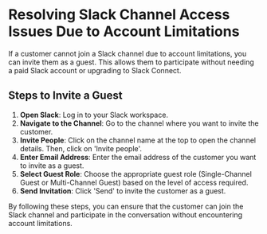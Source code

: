 # Resolving Slack Channel Access Issues Due to Account Limitations

If a customer cannot join a Slack channel due to account limitations, you can invite them as a guest. This allows them to participate without needing a paid Slack account or upgrading to Slack Connect.

## Steps to Invite a Guest

1. **Open Slack**: Log in to your Slack workspace.
2. **Navigate to the Channel**: Go to the channel where you want to invite the customer.
3. **Invite People**: Click on the channel name at the top to open the channel details. Then, click on 'Invite people'.
4. **Enter Email Address**: Enter the email address of the customer you want to invite as a guest.
5. **Select Guest Role**: Choose the appropriate guest role (Single-Channel Guest or Multi-Channel Guest) based on the level of access required.
6. **Send Invitation**: Click 'Send' to invite the customer as a guest.

By following these steps, you can ensure that the customer can join the Slack channel and participate in the conversation without encountering account limitations.